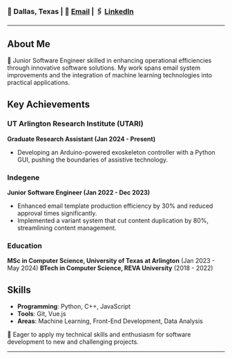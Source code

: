### 📍 Dallas, Texas | 📧 [Email](mailto:harish.naidu0207@gmail.com) | 🖇 [LinkedIn](https://linkedin.com/in/g-harish-naidu)

---

## About Me
🚀 Junior Software Engineer skilled in enhancing operational efficiencies through innovative software solutions. My work spans email system improvements and the integration of machine learning technologies into practical applications.

## Key Achievements

### UT Arlington Research Institute (UTARI)
**Graduate Research Assistant (Jan 2024 - Present)**
- Developing an Arduino-powered exoskeleton controller with a Python GUI, pushing the boundaries of assistive technology.

### Indegene
**Junior Software Engineer (Jan 2022 - Dec 2023)**
- Enhanced email template production efficiency by 30% and reduced approval times significantly.
- Implemented a variant system that cut content duplication by 80%, streamlining content management.

### Education
**MSc in Computer Science, University of Texas at Arlington** (Jan 2023 - May 2024)
**BTech in Computer Science, REVA University** (2018 - 2022)

## Skills
- **Programming**: Python, C++, JavaScript
- **Tools**: Git, Vue.js
- **Areas**: Machine Learning, Front-End Development, Data Analysis

🌟 Eager to apply my technical skills and enthusiasm for software development to new and challenging projects.

---

